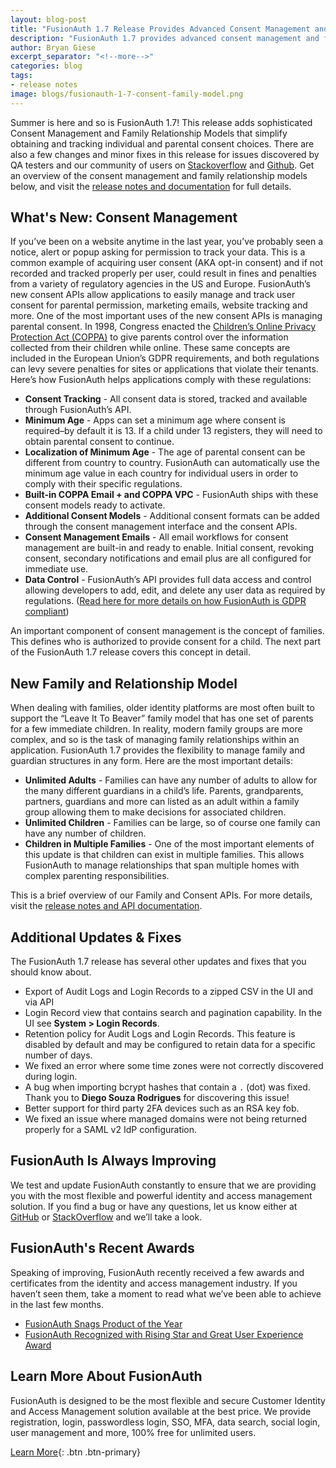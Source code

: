 ```yaml
---
layout: blog-post
title: "FusionAuth 1.7 Release Provides Advanced Consent Management and Family Relationship Models"
description: "FusionAuth 1.7 provides advanced consent management and family relationship modeling allowing you to quickly comply with complex COPPA and data control regulations."
author: Bryan Giese
excerpt_separator: "<!--more-->"
categories: blog
tags:
- release notes
image: blogs/fusionauth-1-7-consent-family-model.png
---
```

Summer is here and so is FusionAuth 1.7! This release adds sophisticated Consent Management and Family Relationship Models that simplify obtaining and tracking individual and parental consent choices. There are also a few changes and minor fixes in this release for issues discovered by QA testers and our community of users on [Stackoverflow](https://stackoverflow.com/questions/tagged/fusionauth "Jump to Stackoverflow") and [Github](https://github.com/FusionAuth/fusionauth-issues/issues/ "Jump to Github"). Get an overview of the consent management and family relationship models below, and visit the [release notes and documentation](/docs/v1/tech/release-notes/#version-1-7-0) for full details.
<!--more-->

## What's New: Consent Management

If you’ve been on a website anytime in the last year, you’ve probably seen a notice, alert or popup asking for permission to track your data. This is a common example of acquiring user consent (AKA opt-in consent) and if not recorded and tracked properly per user, could result in fines and penalties from a variety of regulatory agencies in the US and Europe. FusionAuth’s new consent APIs allow applications to easily manage and track user consent for parental permission, marketing emails, website tracking and more.
One of the most important uses of the new consent APIs is managing parental consent. In 1998, Congress enacted the [Children’s Online Privacy Protection Act (COPPA)](https://www.ftc.gov/tips-advice/business-center/guidance/complying-coppa-frequently-asked-questions) to give parents control over the information collected from their children while online. These same concepts are included in the European Union’s GDPR requirements, and both regulations can levy severe penalties for sites or applications that violate their tenants. Here’s how FusionAuth helps applications comply with these regulations:
- **Consent Tracking** - All consent data is stored, tracked and available through FusionAuth’s API.
- **Minimum Age** - Apps can set a minimum age where consent is required–by default it is 13. If a child under 13 registers, they will need to obtain parental consent to continue.
- **Localization of Minimum Age** - The age of parental consent can be different from country to country. FusionAuth can automatically use the minimum age value in each country for individual users in order to comply with their specific regulations.
- **Built-in COPPA Email + and COPPA VPC** - FusionAuth ships with these consent models ready to activate.
- **Additional Consent Models** - Additional consent formats can be added through the consent management interface and the consent APIs.
- **Consent Management Emails** - All email workflows for consent management are built-in and ready to enable. Initial consent, revoking consent, secondary notifications and email plus are all configured for immediate use.
- **Data Control** - FusionAuth’s API provides full data access and control allowing developers to add, edit, and delete any user data as required by regulations. ([Read here for more details on how FusionAuth is GDPR compliant](/blog/2019/03/19/is-fusionauth-gdpr-compliant))

An important component of consent management is the concept of families. This defines who is authorized to provide consent for a child. The next part of the FusionAuth 1.7 release covers this concept in detail.

## New Family and Relationship Model

When dealing with families, older identity platforms are most often built to support the “Leave It To Beaver” family model that has one set of parents for a few immediate children. In reality, modern family groups are more complex, and so is the task of managing family relationships within an application. FusionAuth 1.7 provides the flexibility to manage family and guardian structures in any form. Here are the most important details:
- **Unlimited Adults** - Families can have any number of adults to allow for the many different guardians in a child’s life. Parents, grandparents, partners, guardians and more can listed as an adult within a family group allowing them to make decisions for associated children.
- **Unlimited Children** - Families can be large, so of course one family can have any number of children.
- **Children in Multiple Families** - One of the most important elements of this update is that children can exist in multiple families. This allows FusionAuth to manage relationships that span multiple homes with complex parenting responsibilities.

This is a brief overview of our Family and Consent APIs. For more details, visit the [release notes and API documentation](/docs/v1/tech/release-notes/#version-1-7-0).  


## Additional Updates & Fixes

The FusionAuth 1.7 release has several other updates and fixes that you should know about.

- Export of Audit Logs and Login Records to a zipped CSV in the UI and via API
- Login Record view that contains search and pagination capability. In the UI see **System > Login Records**.
- Retention policy for Audit Logs and Login Records. This feature is disabled by default and may be configured to retain data for a specific number of days.
- We fixed an error where some time zones were not correctly discovered during login.
- A bug when importing bcrypt hashes that contain a ```.``` (dot) was fixed. Thank you to **Diego Souza Rodrigues** for discovering this issue!
- Better support for third party 2FA devices such as an RSA key fob.
- We fixed an issue where managed domains were not being returned properly for a SAML v2 IdP configuration.

## FusionAuth Is Always Improving
We test and update FusionAuth constantly to ensure that we are providing you with the most flexible and powerful identity and access management solution. If you find a bug or have any questions, let us know either at [GitHub](https://github.com/FusionAuth/fusionauth-issues "Jump to GitHub") or [StackOverflow](https://stackoverflow.com/questions/tagged/fusionauth "Jump to StackOverflow") and we’ll take a look.

## FusionAuth's Recent Awards
Speaking of improving, FusionAuth recently received a few awards and certificates from the identity and access management industry. If you haven’t seen them, take a moment to read what we’ve been able to achieve in the last few months.
- [FusionAuth Snags Product of the Year](/blog/2019/06/17/iam-product-of-the-year')
- [FusionAuth Recognized with Rising Star and Great User Experience Award](/blog/2019/05/30/fusionauth-recognized-industry-distinctions-comparecamp)

## Learn More About FusionAuth

FusionAuth is designed to be the most flexible and secure Customer Identity and Access Management solution available at the best price. We provide registration, login, passwordless login, SSO, MFA, data search, social login, user management and more, 100% free for unlimited users.

[Learn More](/ "FusionAuth Home"){: .btn .btn-primary}
